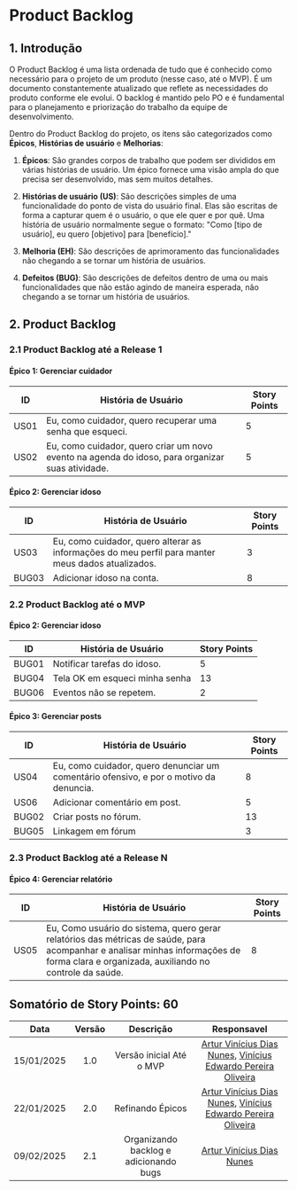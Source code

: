# Product Backlog

## 1. Introdução

O Product Backlog é uma lista ordenada de tudo que é conhecido como necessário para o projeto de um produto (nesse caso, até o MVP). É um documento constantemente atualizado que reflete as necessidades do produto conforme ele evolui. O backlog é mantido pelo PO e é fundamental para o planejamento e priorização do trabalho da equipe de desenvolvimento.

Dentro do Product Backlog do projeto, os itens são categorizados como **Épicos**, **Histórias de usuário** e **Melhorias**:

1. **Épicos**: São grandes corpos de trabalho que podem ser divididos em várias histórias de usuário. Um épico fornece uma visão ampla do que precisa ser desenvolvido, mas sem muitos detalhes.

2. **Histórias de usuário (US)**: São descrições simples de uma funcionalidade do ponto de vista do usuário final. Elas são escritas de forma a capturar quem é o usuário, o que ele quer e por quê. Uma história de usuário normalmente segue o formato: "Como [tipo de usuário], eu quero [objetivo] para [benefício]."

3. **Melhoria (EH)**: São descrições de aprimoramento das funcionalidades não chegando a se tornar um história de usuários.

4. **Defeitos (BUG)**: São descrições de defeitos dentro de uma ou mais funcionalidades que não estão agindo de maneira esperada, não chegando a se tornar um história de usuários.


## 2. Product Backlog

### 2.1 Product Backlog até a Release 1

#### Épico 1: Gerenciar cuidador

| ID  | História de Usuário | Story Points |
|-----|---------------------|-------------|
| US01   | Eu, como cuidador, quero recuperar uma senha que esqueci. | 5 |
| US02   | Eu, como cuidador, quero criar um novo evento na agenda do idoso, para organizar suas atividade. | 5 |

#### Épico 2: Gerenciar idoso

| ID  | História de Usuário | Story Points |
|-----|---------------------|-------------|
| US03   | Eu, como cuidador, quero alterar as informações do meu perfil para manter meus dados atualizados. | 3 |
| BUG03   | Adicionar idoso na conta. | 8 |


### 2.2 Product Backlog até o MVP

#### Épico 2: Gerenciar idoso

| ID  | História de Usuário | Story Points |
|-----|---------------------|-------------|
| BUG01   | Notificar tarefas do idoso. | 5 |
| BUG04   | Tela OK em esqueci minha senha | 13 |
| BUG06   | Eventos não se repetem. | 2 |

#### Épico 3: Gerenciar posts

| ID  | História de Usuário | Story Points |
|-----|---------------------|-------------|
| US04   | Eu, como cuidador, quero denunciar um comentário ofensivo, e por o motivo da denuncia. | 8 |
| US06   | Adicionar comentário em post. | 5 |
| BUG02   | Criar posts no fórum. | 13 |
| BUG05 | Linkagem em fórum | 3 |

### 2.3 Product Backlog até a Release N

#### Épico 4: Gerenciar relatório

| ID  | História de Usuário | Story Points |
|-----|---------------------|-------------|
| US05   | Eu, Como usuário do sistema, quero gerar relatórios das métricas de saúde, para acompanhar e analisar minhas informações de forma clara e organizada, auxiliando no controle da saúde. | 8 |

## Somatório de Story Points: 60
| Data | Versão | Descrição | Responsavel |
| :-----: | :-------------: | :---------------: | :-: |
| 15/01/2025 | 1.0 | Versão inicial Até o MVP | [Artur Vinícius Dias Nunes](https://github.com/ArturVinicius), [Vinícius Edwardo Pereira Oliveira](https://github.com/viniciused26) | 
| 22/01/2025 | 2.0 | Refinando Épicos | [Artur Vinícius Dias Nunes](https://github.com/ArturVinicius), [Vinícius Edwardo Pereira Oliveira](https://github.com/viniciused26) | 
| 09/02/2025 | 2.1 | Organizando backlog e adicionando bugs | [Artur Vinícius Dias Nunes](https://github.com/ArturVinicius) | 
